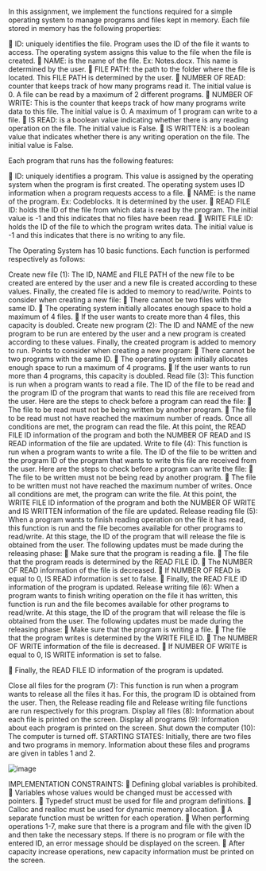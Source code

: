 In this assignment, we implement the functions required for a simple operating system to manage programs and files kept in memory.
Each file stored in memory has the following properties:

 ID: uniquely identifies the file. Program uses the ID of the file it wants to access. The operating system assigns this
value to the file when the file is created.
 NAME: is the name of the file. Ex: Notes.docx. This name is determined by the user.
 FILE PATH: the path to the folder where the file is located. This FILE PATH is determined by the user.
 NUMBER OF READ: counter that keeps track of how many programs read it. The initial value is 0. A file can be
read by a maximum of 2 different programs.
 NUMBER OF WRITE: This is the counter that keeps track of how many programs write data to this file. The initial
value is 0. A maximum of 1 program can write to a file.
 IS READ: is a boolean value indicating whether there is any reading operation on the file. The initial value is False.
 IS WRITTEN: is a boolean value that indicates whether there is any writing operation on the file. The initial value is
False.

Each program that runs has the following features:

 ID: uniquely identifies a program. This value is assigned by the operating system when the program is first created.
The operating system uses ID information when a program requests access to a file.
 NAME: is the name of the program. Ex: Codeblocks. It is determined by the user.
 READ FILE ID: holds the ID of the file from which data is read by the program. The initial value is -1 and this
indicates that no files have been read.
 WRITE FILE ID: holds the ID of the file to which the program writes data. The initial value is -1 and this indicates
that there is no writing to any file.

The Operating System has 10 basic functions. Each function is performed respectively as follows:

Create new file (1): The ID, NAME and FILE PATH of the new file to be created are entered by the user and a new file is created
according to these values. Finally, the created file is added to memory to read/write.
Points to consider when creating a new file:
 There cannot be two files with the same ID.
 The operating system initially allocates enough space to hold a maximum of 4 files.
 If the user wants to create more than 4 files, this capacity is doubled.
Create new program (2): The ID and NAME of the new program to be run are entered by the user and a new program is created
according to these values. Finally, the created program is added to memory to run.
Points to consider when creating a new program:
 There cannot be two programs with the same ID.
 The operating system initially allocates enough space to run a maximum of 4 programs.
 If the user wants to run more than 4 programs, this capacity is doubled.
Read file (3): This function is run when a program wants to read a file. The ID of the file to be read and the program ID of the program
that wants to read this file are received from the user.
Here are the steps to check before a program can read the file:
 The file to be read must not be being written by another program.
 The file to be read must not have reached the maximum number of reads.
Once all conditions are met, the program can read the file. At this point, the READ FILE ID information of the program and both the
NUMBER OF READ and IS READ information of the file are updated.
Write to file (4): This function is run when a program wants to write a file. The ID of the file to be written and the program ID of the
program that wants to write this file are received from the user.
Here are the steps to check before a program can write the file:
 The file to be written must not be being read by another program.
 The file to be written must not have reached the maximum number of writes.
Once all conditions are met, the program can write the file. At this point, the WRITE FILE ID information of the program and both the
NUMBER OF WRITE and IS WRITTEN information of the file are updated.
Release reading file (5): When a program wants to finish reading operation on the file it has read, this function is run and the file
becomes available for other programs to read/write. At this stage, the ID of the program that will release the file is obtained from the
user.
The following updates must be made during the releasing phase:
 Make sure that the program is reading a file.
 The file that the program reads is determined by the READ FILE ID.
 The NUMBER OF READ information of the file is decreased.
 If NUMBER OF READ is equal to 0, IS READ information is set to false.
 Finally, the READ FILE ID information of the program is updated.
Release writing file (6): When a program wants to finish writing operation on the file it has written, this function is run and the file
becomes available for other programs to read/write. At this stage, the ID of the program that will release the file is obtained from the
user.
The following updates must be made during the releasing phase:
 Make sure that the program is writing a file.
 The file that the program writes is determined by the WRITE FILE ID.
 The NUMBER OF WRITE information of the file is decreased.
 If NUMBER OF WRITE is equal to 0, IS WRITE information is set to false.

 Finally, the READ FILE ID information of the program is updated.

Close all files for the program (7): This function is run when a program wants to release all the files it has. For this, the program ID
is obtained from the user. Then, the Release reading file and Release writing file functions are run respectively for this program.
Display all files (8): Information about each file is printed on the screen.
Display all programs (9): Information about each program is printed on the screen.
Shut down the computer (10): The computer is turned off.
STARTING STATES: Initially, there are two files and two programs in memory. Information about these files and programs are given
in tables 1 and 2.

![image](https://github.com/user-attachments/assets/e098e8af-5214-45ba-96eb-d9687b3ae288)

IMPLEMENTATION CONSTRAINTS:
 Defining global variables is prohibited.
 Variables whose values would be changed must be accessed with pointers.
 Typedef struct must be used for file and program definitions.
 Calloc and realloc must be used for dynamic memory allocation.
 A separate function must be written for each operation.
 When performing operations 1-7, make sure that there is a program and file with the given ID and then take the necessary
steps. If there is no program or file with the entered ID, an error message should be displayed on the screen.
 After capacity increase operations, new capacity information must be printed on the screen.
